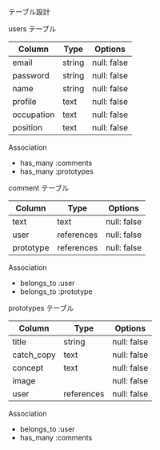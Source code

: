テーブル設計

users テーブル

|  Column    | Type   | Options     |
| ---------- | ------ | ----------- |
| email      | string | null: false |
| password   | string | null: false |
| name       | string | null: false |
| profile    | text   | null: false |
| occupation | text   | null: false |
| position   | text   | null: false |

Association
- has_many :comments
- has_many :prototypes


comment テーブル

|  Column    | Type       | Options     |
| ---------- | ---------- | ----------- |
| text       | text       | null: false |
| user       | references | null: false |
| prototype  | references | null: false |

Association

- belongs_to :user
- belongs_to :prototype


prototypes テーブル

|  Column    | Type       | Options     |
| ---------- | ---------- | ----------- |
| title      | string     | null: false |
| catch_copy | text       | null: false |
| concept    | text       | null: false |
| image      |            | null: false |
| user       | references | null: false |

Association

- belongs_to :user
- has_many :comments
